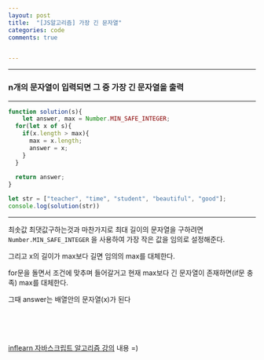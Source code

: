 ```yaml
---
layout: post
title:  "[JS알고리즘] 가장 긴 문자열"
categories: code 
comments: true


---
```






---

### n개의 문자열이 입력되면 그 중 가장 긴 문자열을 출력

---

~~~javascript
function solution(s){
	let answer, max = Number.MIN_SAFE_INTEGER;
  for(let x of s){
    if(x.length > max){
      max = x.length;
      answer = x;
    }
  }
  
  return answer;
}

let str = ["teacher", "time", "student", "beautiful", "good"];
console.log(solution(str))
~~~



---

최솟값 최댓값구하는것과 마찬가지로 최대 길이의 문자열을 구하려면 `Number.MIN_SAFE_INTEGER` 을 사용하여 가장 작은 값을 임의로 설정해준다.

그리고 x의 길이가 max보다 길면 임의의 max를 대체한다.

for문을 돌면서 조건에 맞추며 들어갈거고 현재 max보다 긴 문자열이 존재하면(if문 충족) max를 대체한다.

그때 answer는 배열안의 문자열(x)가 된다

<br> 

<br>

<br>

[inflearn 자바스크립트 알고리즘 강의](https://www.inflearn.com/course/%EC%9E%90%EB%B0%94%EC%8A%A4%ED%81%AC%EB%A6%BD%ED%8A%B8-%EC%95%8C%EA%B3%A0%EB%A6%AC%EC%A6%98-%EB%AC%B8%EC%A0%9C%ED%92%80%EC%9D%B4/dashboard) 내용 =)




